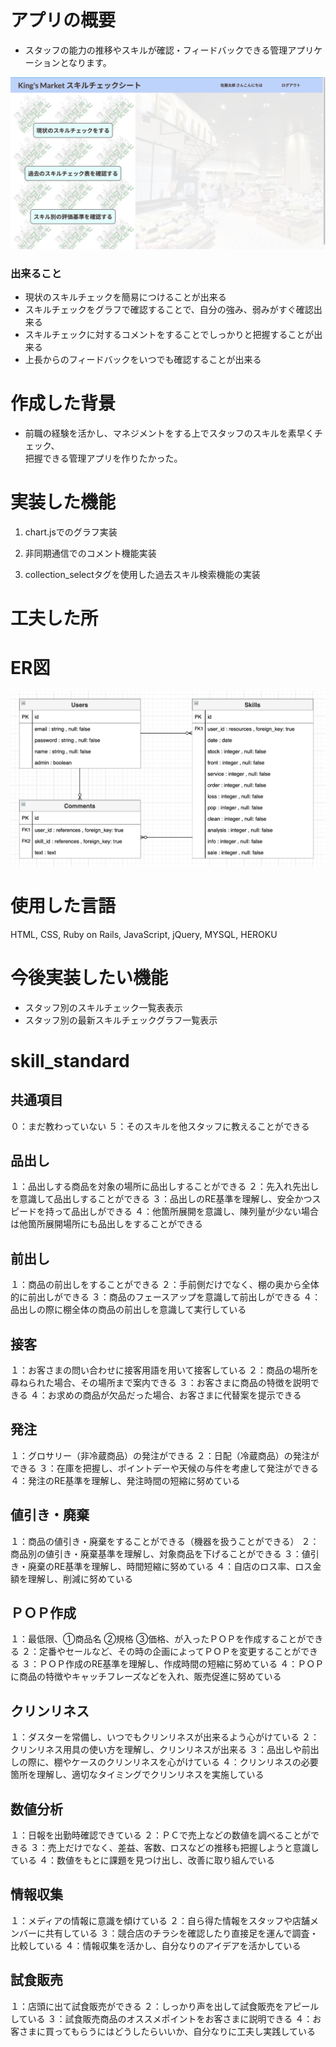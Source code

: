 # アプリの概要
- スタッフの能力の推移やスキルが確認・フィードバックできる管理アプリケーションとなります。

![readme-photo1](https://github.com/taichi0129/kings-market/blob/master/app/assets/images/readme-photo1.png)
### 出来ること
- 現状のスキルチェックを簡易につけることが出来る
- スキルチェックをグラフで確認することで、自分の強み、弱みがすぐ確認出来る
- スキルチェックに対するコメントをすることでしっかりと把握することが出来る
- 上長からのフィードバックをいつでも確認することが出来る



# 作成した背景
- 前職の経験を活かし、マネジメントをする上でスタッフのスキルを素早くチェック、  
把握できる管理アプリを作りたかった。





# 実装した機能
1. chart.jsでのグラフ実装


2. 非同期通信でのコメント機能実装


3. collection_selectタグを使用した過去スキル検索機能の実装





# 工夫した所




# ER図
![kings-market_er](https://github.com/taichi0129/kings-market/blob/master/app/assets/images/kings-market_er.png)



# 使用した言語
HTML, CSS, Ruby on Rails, JavaScript, jQuery, MYSQL, HEROKU 
# 今後実装したい機能
- スタッフ別のスキルチェック一覧表表示
- スタッフ別の最新スキルチェックグラフ一覧表示






















# skill_standard
## 共通項目
０：まだ教わっていない
５：そのスキルを他スタッフに教えることができる

## 品出し
１：品出しする商品を対象の場所に品出しすることができる
２：先入れ先出しを意識して品出しすることができる
３：品出しのRE基準を理解し、安全かつスピードを持って品出しができる
４：他箇所展開を意識し、陳列量が少ない場合は他箇所展開場所にも品出しをすることができる

## 前出し
１：商品の前出しをすることができる
２：手前側だけでなく、棚の奥から全体的に前出しができる
３：商品のフェースアップを意識して前出しができる
４：品出しの際に棚全体の商品の前出しを意識して実行している

## 接客
１：お客さまの問い合わせに接客用語を用いて接客している
２：商品の場所を尋ねられた場合、その場所まで案内できる
３：お客さまに商品の特徴を説明できる
４：お求めの商品が欠品だった場合、お客さまに代替案を提示できる

## 発注
１：グロサリー（非冷蔵商品）の発注ができる
２：日配（冷蔵商品）の発注ができる
３：在庫を把握し、ポイントデーや天候の与件を考慮して発注ができる
４：発注のRE基準を理解し、発注時間の短縮に努めている

## 値引き・廃棄
１：商品の値引き・廃棄をすることができる（機器を扱うことができる）
２：商品別の値引き・廃棄基準を理解し、対象商品を下げることができる
３：値引き・廃棄のRE基準を理解し、時間短縮に努めている
４：自店のロス率、ロス金額を理解し、削減に努めている

## ＰＯＰ作成
１：最低限、①商品名 ②規格 ③価格、が入ったＰＯＰを作成することができる
２：定番やセールなど、その時の企画によってＰＯＰを変更することができる
３：ＰＯＰ作成のRE基準を理解し、作成時間の短縮に努めている
４：ＰＯＰに商品の特徴やキャッチフレーズなどを入れ、販売促進に努めている

## クリンリネス
１：ダスターを常備し、いつでもクリンリネスが出来るよう心がけている
２：クリンリネス用具の使い方を理解し、クリンリネスが出来る
３：品出しや前出しの際に、棚やケースのクリンリネスを心がけている
４：クリンリネスの必要箇所を理解し、適切なタイミングでクリンリネスを実施している

## 数値分析
１：日報を出勤時確認できている
２：ＰＣで売上などの数値を調べることができる
３：売上だけでなく、差益、客数、ロスなどの推移も把握しようと意識している
４：数値をもとに課題を見つけ出し、改善に取り組んでいる

## 情報収集
１：メディアの情報に意識を傾けている
２：自ら得た情報をスタッフや店舗メンバーに共有している
３：競合店のチラシを確認したり直接足を運んで調査・比較している
４：情報収集を活かし、自分なりのアイデアを活かしている

## 試食販売
１：店頭に出て試食販売ができる
２：しっかり声を出して試食販売をアピールしている
３：試食販売商品のオススメポイントをお客さまに説明できる
４：お客さまに買ってもらうにはどうしたらいいか、自分なりに工夫し実践している

